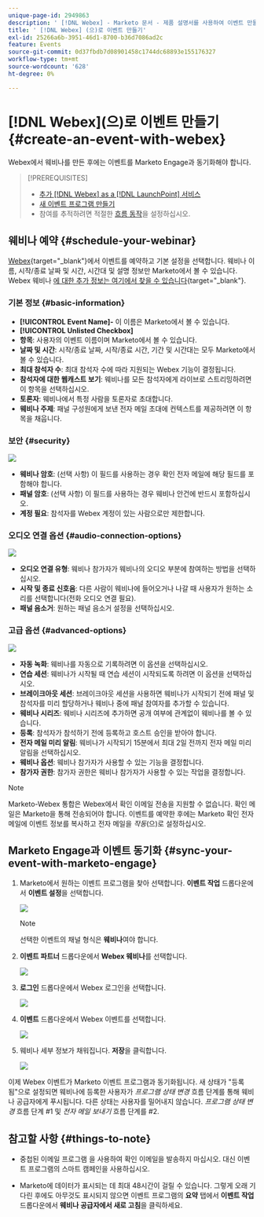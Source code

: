 ```yaml
---
unique-page-id: 2949863
description: ' [!DNL Webex] - Marketo 문서 - 제품 설명서를 사용하여 이벤트 만들기'
title: ' [!DNL Webex] (으)로 이벤트 만들기'
exl-id: 25266a6b-3951-46d1-8700-b36d7086ad2c
feature: Events
source-git-commit: 0d37fbdb7d08901458c1744dc68893e155176327
workflow-type: tm+mt
source-wordcount: '628'
ht-degree: 0%

---
```


# [!DNL Webex]&#x200B;(으)로 이벤트 만들기 {#create-an-event-with-webex}

Webex에서 웨비나를 만든 후에는 이벤트를 Marketo Engage과 동기화해야 합니다.

>[!PREREQUISITES]
>
>* [추가 [!DNL Webex] as a [!DNL LaunchPoint] 서비스](/help/marketo/product-docs/administration/additional-integrations/add-webex-as-a-launchpoint-service.md)
>* [새 이벤트 프로그램 만들기](/help/marketo/product-docs/demand-generation/events/understanding-events/create-a-new-event-program.md)
>* 참여를 추적하려면 적절한 [흐름 동작](/help/marketo/product-docs/core-marketo-concepts/smart-campaigns/flow-actions/add-a-flow-step-to-a-smart-campaign.md)을 설정하십시오.

## 웨비나 예약 {#schedule-your-webinar}

[Webex](https://www.webex.com/){target="_blank"}에서 이벤트를 예약하고 기본 설정을 선택합니다. 웨비나 이름, 시작/종료 날짜 및 시간, 시간대 및 설명 정보만 Marketo에서 볼 수 있습니다. Webex 웨비나 [에 대한 추가 정보는 여기에서 찾을 수 있습니다](https://help.webex.com/en-us/landing/ld-7srxjs-WebexWebinars/Webex-Webinars){target="_blank"}.

### 기본 정보 {#basic-information}

* **[!UICONTROL Event Name]-** 이 이름은 Marketo에서 볼 수 있습니다.
* **[!UICONTROL Unlisted Checkbox]**
* **항목**: 사용자의 이벤트 이름이며 Marketo에서 볼 수 있습니다.
* **날짜 및 시간**: 시작/종료 날짜, 시작/종료 시간, 기간 및 시간대는 모두 Marketo에서 볼 수 있습니다.
* **최대 참석자 수**: 최대 참석자 수에 따라 지원되는 Webex 기능이 결정됩니다.
* **참석자에 대한 웹캐스트 보기**: 웨비나를 모든 참석자에게 라이브로 스트리밍하려면 이 항목을 선택하십시오.
* **토론자**: 웨비나에서 특정 사람을 토론자로 초대합니다.
* **웨비나 주제**: 패널 구성원에게 보낸 전자 메일 초대에 컨텍스트를 제공하려면 이 항목을 채웁니다.

### 보안 {#security}

![](assets/create-an-event-with-webex-2.png)

* **웨비나 암호**: (선택 사항) 이 필드를 사용하는 경우 확인 전자 메일에 해당 필드를 포함해야 합니다.
* **패널 암호**: (선택 사항) 이 필드를 사용하는 경우 웨비나 안건에 반드시 포함하십시오.
* **계정 필요**: 참석자를 Webex 계정이 있는 사람으로만 제한합니다.

### 오디오 연결 옵션 {#audio-connection-options}

![](assets/create-an-event-with-webex-3.png)

* **오디오 연결 유형**: 웨비나 참가자가 웨비나의 오디오 부분에 참여하는 방법을 선택하십시오.
* **시작 및 종료 신호음**: 다른 사람이 웨비나에 들어오거나 나갈 때 사용자가 원하는 소리를 선택합니다(전화 오디오 연결 필요).
* **패널 음소거**: 원하는 패널 음소거 설정을 선택하십시오.

### 고급 옵션 {#advanced-options}

![](assets/create-an-event-with-webex-4.png)

* **자동 녹화**: 웨비나를 자동으로 기록하려면 이 옵션을 선택하십시오.
* **연습 세션**: 웨비나가 시작될 때 연습 세션이 시작되도록 하려면 이 옵션을 선택하십시오.
* **브레이크아웃 세션**: 브레이크아웃 세션을 사용하면 웨비나가 시작되기 전에 패널 및 참석자를 미리 할당하거나 웨비나 중에 패널 참여자를 추가할 수 있습니다.
* **웨비나 시리즈**: 웨비나 시리즈에 추가하면 공개 여부에 관계없이 웨비나를 볼 수 있습니다.
* **등록**: 참석자가 참석하기 전에 등록하고 호스트 승인을 받아야 합니다.
* **전자 메일 미리 알림**: 웨비나가 시작되기 15분에서 최대 2일 전까지 전자 메일 미리 알림을 선택하십시오.
* **웨비나 옵션**: 웨비나 참가자가 사용할 수 있는 기능을 결정합니다.
* **참가자 권한**: 참가자 권한은 웨비나 참가자가 사용할 수 있는 작업을 결정합니다.

>[!NOTE]
>
>Marketo-Webex 통합은 Webex에서 확인 이메일 전송을 지원할 수 없습니다. 확인 메일은 Marketo을 통해 전송되어야 합니다. 이벤트를 예약한 후에는 Marketo 확인 전자 메일에 이벤트 정보를 복사하고 전자 메일을 _작동_(으)로 설정하십시오.

## Marketo Engage과 이벤트 동기화 {#sync-your-event-with-marketo-engage}

1. Marketo에서 원하는 이벤트 프로그램을 찾아 선택합니다. **이벤트 작업** 드롭다운에서 **이벤트 설정**&#x200B;을 선택합니다.

   ![](assets/create-an-event-with-webex-5.png)

   >[!NOTE]
   >
   >선택한 이벤트의 채널 형식은 **웨비나**&#x200B;여야 합니다.

1. **이벤트 파트너** 드롭다운에서 **Webex 웨비나**&#x200B;를 선택합니다.

   ![](assets/create-an-event-with-webex-6.png)

1. **로그인** 드롭다운에서 Webex 로그인을 선택합니다.

   ![](assets/create-an-event-with-webex-7.png)

1. **이벤트** 드롭다운에서 Webex 이벤트를 선택합니다.

   ![](assets/create-an-event-with-webex-8.png)

1. 웨비나 세부 정보가 채워집니다. **저장**&#x200B;을 클릭합니다.

   ![](assets/create-an-event-with-webex-9.png)

이제 Webex 이벤트가 Marketo 이벤트 프로그램과 동기화됩니다. 새 상태가 &quot;등록됨&quot;으로 설정되면 웨비나에 등록한 사용자가 _프로그램 상태 변경_ 흐름 단계를 통해 웨비나 공급자에게 푸시됩니다. 다른 상태는 사용자를 밀어내지 않습니다. _프로그램 상태 변경_ 흐름 단계 #1 및 _전자 메일 보내기_ 흐름 단계를 #2.

## 참고할 사항 {#things-to-note}

* 중첩된 이메일 프로그램 을 사용하여 확인 이메일을 발송하지 마십시오. 대신 이벤트 프로그램의 스마트 캠페인을 사용하십시오.

* Marketo에 데이터가 표시되는 데 최대 48시간이 걸릴 수 있습니다. 그렇게 오래 기다린 후에도 아무것도 표시되지 않으면 이벤트 프로그램의 **요약** 탭에서 **이벤트 작업** 드롭다운에서 **웨비나 공급자에서 새로 고침**&#x200B;을 클릭하세요.
